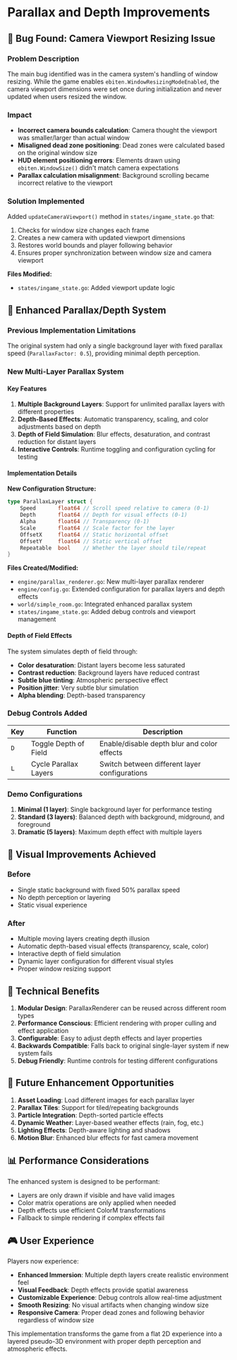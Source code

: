 # Parallax and Depth Improvements

## 🐛 Bug Found: Camera Viewport Resizing Issue

### Problem Description
The main bug identified was in the camera system's handling of window resizing. While the game enables `ebiten.WindowResizingModeEnabled`, the camera viewport dimensions were set once during initialization and never updated when users resized the window.

### Impact
- **Incorrect camera bounds calculation**: Camera thought the viewport was smaller/larger than actual window
- **Misaligned dead zone positioning**: Dead zones were calculated based on the original window size
- **HUD element positioning errors**: Elements drawn using `ebiten.WindowSize()` didn't match camera expectations
- **Parallax calculation misalignment**: Background scrolling became incorrect relative to the viewport

### Solution Implemented
Added `updateCameraViewport()` method in `states/ingame_state.go` that:
1. Checks for window size changes each frame
2. Creates a new camera with updated viewport dimensions
3. Restores world bounds and player following behavior
4. Ensures proper synchronization between window size and camera viewport

**Files Modified:**
- `states/ingame_state.go`: Added viewport update logic

## 🎨 Enhanced Parallax/Depth System

### Previous Implementation Limitations
The original system had only a single background layer with fixed parallax speed (`ParallaxFactor: 0.5`), providing minimal depth perception.

### New Multi-Layer Parallax System

#### Key Features
1. **Multiple Background Layers**: Support for unlimited parallax layers with different properties
2. **Depth-Based Effects**: Automatic transparency, scaling, and color adjustments based on depth
3. **Depth of Field Simulation**: Blur effects, desaturation, and contrast reduction for distant layers
4. **Interactive Controls**: Runtime toggling and configuration cycling for testing

#### Implementation Details

**New Configuration Structure:**
```go
type ParallaxLayer struct {
    Speed       float64 // Scroll speed relative to camera (0-1)
    Depth       float64 // Depth for visual effects (0-1)
    Alpha       float64 // Transparency (0-1)
    Scale       float64 // Scale factor for the layer
    OffsetX     float64 // Static horizontal offset
    OffsetY     float64 // Static vertical offset
    Repeatable  bool    // Whether the layer should tile/repeat
}
```

**Files Created/Modified:**
- `engine/parallax_renderer.go`: New multi-layer parallax renderer
- `engine/config.go`: Extended configuration for parallax layers and depth effects
- `world/simple_room.go`: Integrated enhanced parallax system
- `states/ingame_state.go`: Added debug controls and viewport management

#### Depth of Field Effects
The system simulates depth of field through:
- **Color desaturation**: Distant layers become less saturated
- **Contrast reduction**: Background layers have reduced contrast
- **Subtle blue tinting**: Atmospheric perspective effect
- **Position jitter**: Very subtle blur simulation
- **Alpha blending**: Depth-based transparency

### Debug Controls Added

| Key | Function | Description |
|-----|----------|-------------|
| `D` | Toggle Depth of Field | Enable/disable depth blur and color effects |
| `L` | Cycle Parallax Layers | Switch between different layer configurations |

### Demo Configurations

1. **Minimal (1 layer)**: Single background layer for performance testing
2. **Standard (3 layers)**: Balanced depth with background, midground, and foreground
3. **Dramatic (5 layers)**: Maximum depth effect with multiple layers

## 🎯 Visual Improvements Achieved

### Before
- Single static background with fixed 50% parallax speed
- No depth perception or layering
- Static visual experience

### After
- Multiple moving layers creating depth illusion
- Automatic depth-based visual effects (transparency, scale, color)
- Interactive depth of field simulation
- Dynamic layer configuration for different visual styles
- Proper window resizing support

## 🔧 Technical Benefits

1. **Modular Design**: ParallaxRenderer can be reused across different room types
2. **Performance Conscious**: Efficient rendering with proper culling and effect application
3. **Configurable**: Easy to adjust depth effects and layer properties
4. **Backwards Compatible**: Falls back to original single-layer system if new system fails
5. **Debug Friendly**: Runtime controls for testing different configurations

## 🚀 Future Enhancement Opportunities

1. **Asset Loading**: Load different images for each parallax layer
2. **Parallax Tiles**: Support for tiled/repeating backgrounds
3. **Particle Integration**: Depth-sorted particle effects
4. **Dynamic Weather**: Layer-based weather effects (rain, fog, etc.)
5. **Lighting Effects**: Depth-aware lighting and shadows
6. **Motion Blur**: Enhanced blur effects for fast camera movement

## 📊 Performance Considerations

The enhanced system is designed to be performant:
- Layers are only drawn if visible and have valid images
- Color matrix operations are only applied when needed
- Depth effects use efficient ColorM transformations
- Fallback to simple rendering if complex effects fail

## 🎮 User Experience

Players now experience:
- **Enhanced Immersion**: Multiple depth layers create realistic environment feel
- **Visual Feedback**: Depth effects provide spatial awareness
- **Customizable Experience**: Debug controls allow real-time adjustment
- **Smooth Resizing**: No visual artifacts when changing window size
- **Responsive Camera**: Proper dead zones and following behavior regardless of window size

This implementation transforms the game from a flat 2D experience into a layered pseudo-3D environment with proper depth perception and atmospheric effects.